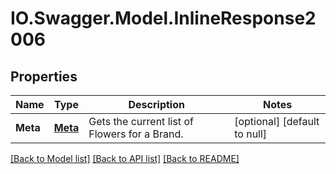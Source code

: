 # IO.Swagger.Model.InlineResponse2006
## Properties

Name | Type | Description | Notes
------------ | ------------- | ------------- | -------------
**Meta** | [**Meta**](Meta.md) | Gets the current list of Flowers for a Brand. | [optional] [default to null]

[[Back to Model list]](../README.md#documentation-for-models) [[Back to API list]](../README.md#documentation-for-api-endpoints) [[Back to README]](../README.md)

